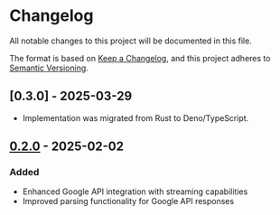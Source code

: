 # Changelog

All notable changes to this project will be documented in this file.

The format is based on [Keep a Changelog](https://keepachangelog.com/en/1.0.0/),
and this project adheres to [Semantic Versioning](https://semver.org/spec/v2.0.0.html).

## [0.3.0] - 2025-03-29
- Implementation was migrated from Rust to Deno/TypeScript.

## [0.2.0] - 2025-02-02

### Added
- Enhanced Google API integration with streaming capabilities
- Improved parsing functionality for Google API responses

[0.2.0]: https://github.com/laiso/askrepo/compare/v0.1.0...v0.2.0 